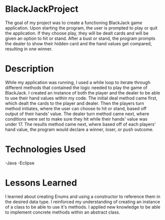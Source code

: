 # BlackJackProject
The goal of my project was to create a functioning BlackJack game application. Upon starting the program, the user is prompted to play or quit the application. If they choose play, they will be dealt cards and will be given an option to hit or stand. After a bust or stand, the program prompts the dealer to show their hidden card and the hand values get compared, resulting in one winner.
# Description
While my application was running, I used a while loop to iterate through different methods that contained the logic needed to play the game of BlackJack. I created an instance of both the player and the dealer to be able to use their hand values within my code. The initial deal method came first, which dealt the cards to the player and dealer. Then the players turn method initiates, where the user can choose to hit or stand, based off output of their hands' value. The dealer turn method came next, where conditions were set to make sure they hit while their hands' value was under 17. The results method came next, where based off of each players' hand value, the program would declare a winner, loser, or push outcome.

# Technologies Used
-Java
-Eclipse

# Lessons Learned
I learned about creating Enums and using a constructor to reference them in the desired data type.
I reinforced my understanding of creating an instance of a class to be able to use it's methods.
I applied new knowledge to be able to implement concrete methods within an abstract class. 

